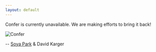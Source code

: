 ```yaml
---
layout: default
---
```


Confer is currently unavailable. We are making efforts to bring it back!

![Confer](./image.png)

-- [Soya Park](https://people.csail.mit.edu/soya/) & David Karger
